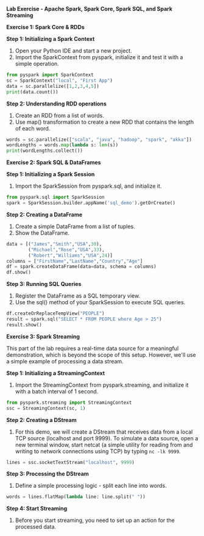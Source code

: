 
**Lab Exercise - Apache Spark, Spark Core, Spark SQL, and Spark Streaming**

**Exercise 1: Spark Core & RDDs**

**Step 1: Initializing a Spark Context**

1. Open your Python IDE and start a new project.
2. Import the SparkContext from pyspark, initialize it and test it with a simple operation.

```python
from pyspark import SparkContext
sc = SparkContext("local", "First App")
data = sc.parallelize([1,2,3,4,5])
print(data.count())
```

**Step 2: Understanding RDD operations**

1. Create an RDD from a list of words.
2. Use map() transformation to create a new RDD that contains the length of each word.

```python
words = sc.parallelize(["scala", "java", "hadoop", "spark", "akka"])
wordLengths = words.map(lambda s: len(s))
print(wordLengths.collect())
```

**Exercise 2: Spark SQL & DataFrames**

**Step 1: Initializing a Spark Session**

1. Import the SparkSession from pyspark.sql, and initialize it.

```python
from pyspark.sql import SparkSession
spark = SparkSession.builder.appName('sql_demo').getOrCreate()
```

**Step 2: Creating a DataFrame**

1. Create a simple DataFrame from a list of tuples.
2. Show the DataFrame.

```python
data = [("James","Smith","USA",30),
        ("Michael","Rose","USA",33),
        ("Robert","Williams","USA",24)]
columns = ["FirstName","LastName","Country","Age"]
df = spark.createDataFrame(data=data, schema = columns)
df.show()
```

**Step 3: Running SQL Queries**

1. Register the DataFrame as a SQL temporary view.
2. Use the sql() method of your SparkSession to execute SQL queries.

```python
df.createOrReplaceTempView("PEOPLE")
result = spark.sql("SELECT * FROM PEOPLE where Age > 25")
result.show()
```

**Exercise 3: Spark Streaming**

This part of the lab requires a real-time data source for a meaningful demonstration, which is beyond the scope of this setup. However, we'll use a simple example of processing a data stream.

**Step 1: Initializing a StreamingContext**

1. Import the StreamingContext from pyspark.streaming, and initialize it with a batch interval of 1 second.

```python
from pyspark.streaming import StreamingContext
ssc = StreamingContext(sc, 1)
```

**Step 2: Creating a DStream**

1. For this demo, we will create a DStream that receives data from a local TCP source (localhost and port 9999). To simulate a data source, open a new terminal window, start netcat (a simple utility for reading from and writing to network connections using TCP) by typing `nc -lk 9999`.

```python
lines = ssc.socketTextStream("localhost", 9999)
```

**Step 3: Processing the DStream**

1. Define a simple processing logic - split each line into words.

```python
words = lines.flatMap(lambda line: line.split(" "))
```

**Step 4: Start Streaming**

1. Before you start streaming, you need to set up an action for the processed data.
